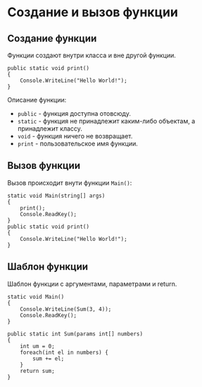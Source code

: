 # Создание и вызов функции
## Создание функции
Функции создают внутри класса и вне другой функции.

    public static void print()
    {
        Console.WriteLine("Hello World!");
    }

Описание функции:
* `public` - функция доступна отовсюду.
* `static` - функция не принадлежит каким-либо объектам, а принадлежит классу.
* `void` - функция ничего не возвращает.
* `print` - пользовательское имя функции.

## Вызов функции
Вызов происходит внути функции `Main()`:

    static void Main(string[] args)
    {
        print();
        Console.ReadKey();
    }
    public static void print()
    {
        Console.WriteLine("Hello World!");
    }

## Шаблон функции
Шаблон функции с аргументами, параметрами и return.

    static void Main()
    {
        Console.WriteLine(Sum(3, 4));
        Console.ReadKey();
    }
    
    public static int Sum(params int[] numbers)
    {
        int um = 0;
        foreach(int el in numbers) {
            sum += el;
        }
        return sum;
    }
